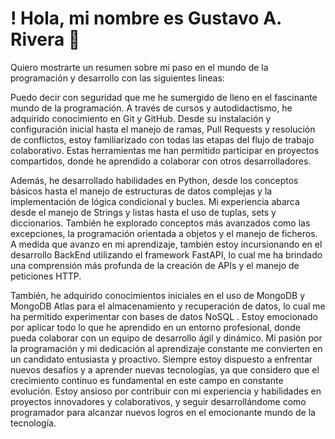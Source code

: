 # ! Hola, mi nombre es Gustavo A. Rivera  👋

Quiero mostrarte un resumen sobre mi paso en el mundo de la programación y desarrollo con las siguientes lineas:

Puedo decir con seguridad que me he sumergido de lleno en el fascinante mundo de la programación. A través de cursos y autodidactismo, he adquirido conocimiento en Git y GitHub. Desde su instalación y configuración inicial hasta el manejo de ramas, Pull Requests y resolución de conflictos, estoy familiarizado con todas las etapas del flujo de trabajo colaborativo. Estas herramientas me han permitido participar en proyectos compartidos, donde he aprendido a colaborar con otros desarrolladores.

Además, he desarrollado habilidades en Python, desde los conceptos básicos hasta el manejo de estructuras de datos complejas y la implementación de lógica condicional y bucles. Mi experiencia abarca desde el manejo de Strings y listas hasta el uso de tuplas, sets y diccionarios. También he explorado conceptos más avanzados como las excepciones, la programación orientada a objetos y el manejo de ficheros. A medida que avanzo en mi aprendizaje, también estoy incursionando en el desarrollo BackEnd utilizando el framework FastAPI, lo cual me ha brindado una comprensión más profunda de la creación de APIs y el manejo de peticiones HTTP.

También, he adquirido conocimientos iniciales en el uso de MongoDB y MongoDB Atlas para el almacenamiento y recuperación de datos, lo cual me ha permitido experimentar con bases de datos NoSQL . Estoy emocionado por aplicar todo lo que he aprendido en un entorno profesional, donde pueda colaborar con un equipo de desarrollo ágil y dinámico. Mi pasión por la programación y mi dedicación al aprendizaje constante me convierten en un candidato entusiasta y proactivo. Siempre estoy dispuesto a enfrentar nuevos desafíos y a aprender nuevas tecnologías, ya que considero que el crecimiento continuo es fundamental en este campo en constante evolución. Estoy ansioso por contribuir con mi experiencia y habilidades en proyectos innovadores y colaborativos, y seguir desarrollándome como programador para alcanzar nuevos logros en el emocionante mundo de la tecnología.

<!--
**gustavors1/gustavors1** is a ✨ _special_ ✨ repository because its `README.md` (this file) appears on your GitHub profile.

Here are some ideas to get you started:

- 🔭 I’m currently working on ...
- 🌱 I’m currently learning ...
- 👯 I’m looking to collaborate on ...
- 🤔 I’m looking for help with ...
- 💬 Ask me about ...
- 📫 How to reach me: ...
- 😄 Pronouns: ...
- ⚡ Fun fact: ...
-->
